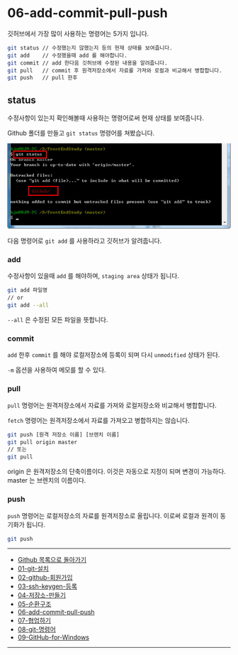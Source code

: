 # 06-add-commit-pull-push

깃허브에서 가장 많이 사용하는 명령어는 5가지 입니다.

```sh
git status // 수정했는지 않했는지 등의 현재 상태를 보여줍니다.
git add    // 수정했을때 add 를 해야합니다.
git commit // add 한다음 깃허브에 수정된 내용을 알려줍니다.
git pull   // commit 후 원격저장소에서 자료를 가져와 로컬과 비교해서 병합합니다.
git push   // pull 한후
```

## status
수정사항이 있는지 확인해볼때 사용하는 명령어로써 현재 상태를 보여줍니다.

Github 폴더를 만들고 `git status` 명령어를 쳐봤습니다.

![git status](../images/demun-010.jpg)

다음 명령어로 `git add` 를 사용하라고 깃허브가 알려줍니다.


### add

수정사항이 있을때 `add` 를 해야하며, `staging area` 상태가 됩니다.

```sh
git add 파일명
// or
git add --all
```

`--all` 은 수정된 모든 파일을 뜻합니다.



### commit

`add` 한후 `commit` 를 해야 로컬저장소에 등록이 되며 다시 `unmodified` 상태가 된다.

`-m` 옵션을 사용하여 메모를 할 수 있다.



### pull

`pull` 명령어는 원격저장소에서 자료를 가져와 로컬저장소와 비교해서 병합합니다.

`fetch` 명령어는 원격저장소에서 자료를 가져오고 병합하지는 않습니다.

```sh
git push [원격 저장소 이름] [브렌치 이름]
git pull origin master
// 또는
git pull
```


origin 은 원격저장소의 단축이름이다. 이것은 자동으로 지정이 되며 변경이 가능하다.
master 는 브렌치의 이름이다.



### push

`push` 명령어는 로컬저장소의 자료를 원격저장소로 올립니다.
이로써 로컬과 원격이 동기화가 됩니다.


```sh
git push
```

----

* [Github 목록으로 돌아가기](../README.md)
* [01-git-설치](01-git-설치.md)
* [02-github-회원가입](02-github-회원가입.md)
* [03-ssh-keygen-등록](03-ssh-keygen-등록.md)
* [04-저장소-만들기](04-저장소-만들기.md)
* [05-순환구조](05-순환구조.md)
* [06-add-commit-pull-push](06-add-commit-pull-push.md)
* [07-협업하기](07-협업하기.md)
* [08-git-명령어](08-git-명령어.md)
* [09-GitHub-for-Windows](09-GitHub-for-Windows.md)

----